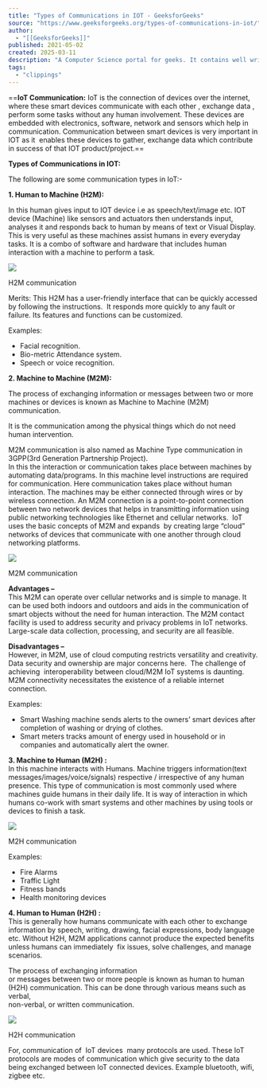 ```yaml
---
title: "Types of Communications in IOT - GeeksforGeeks"
source: "https://www.geeksforgeeks.org/types-of-communications-in-iot/"
author:
  - "[[GeeksforGeeks]]"
published: 2021-05-02
created: 2025-03-11
description: "A Computer Science portal for geeks. It contains well written, well thought and well explained computer science and programming articles, quizzes and practice/competitive programming/company interview Questions."
tags:
  - "clippings"
---
```


==**IoT Communication:** IoT is the connection of devices over the internet, where these smart devices communicate with each other , exchange data , perform some tasks without any human involvement. These devices are embedded with electronics, software, network and sensors which help in communication. Communication between smart devices is very important in IOT as it  enables these devices to gather, exchange data which contribute in success of that IOT product/project.==

**Types of Communications in IOT:** 

The following are some communication types in IoT:-

**1\. Human to Machine (H2M):**

In this human gives input to IOT device i.e as speech/text/image etc. IOT device (Machine) like sensors and actuators then understands input, analyses it and responds back to human by means of text or Visual Display. This is very useful as these machines assist humans in every everyday tasks. It is a combo of software and hardware that includes human interaction with a machine to perform a task.

![](https://media.geeksforgeeks.org/wp-content/uploads/20210505183400/1.PNG)

H2M communication

Merits: This H2M has a user-friendly interface that can be quickly accessed by following the instructions.  It responds more quickly to any fault or failure. Its features and functions can be customized.

Examples: 

- Facial recognition.
- Bio-metric Attendance system.
- Speech or voice recognition.

**2\. Machine to Machine (M2M):**

The process of exchanging information or messages between two or more machines or devices is known as Machine to Machine (M2M) communication.

It is the communication among the physical things which do not need human intervention.

M2M communication is also named as Machine Type communication in 3GPP(3rd Generation Partnership Project).  
In this the interaction or communication takes place between machines by automating data/programs. In this machine level instructions are required for communication. Here communication takes place without human interaction. The machines may be either connected through wires or by wireless connection. An M2M connection is a point-to-point connection between two network devices that helps in transmitting information using public networking technologies like Ethernet and cellular networks.  IoT uses the basic concepts of M2M and expands  by creating large “cloud” networks of devices that communicate with one another through cloud networking platforms.

![](https://media.geeksforgeeks.org/wp-content/uploads/20210505183521/2-300x138.PNG)

M2M communication

**Advantages –**  
This M2M can operate over cellular networks and is simple to manage. It can be used both indoors and outdoors and aids in the communication of smart objects without the need for human interaction. The M2M contact facility is used to address security and privacy problems in IoT networks. Large-scale data collection, processing, and security are all feasible.

**Disadvantages –**  
However, in M2M, use of cloud computing restricts versatility and creativity. Data security and ownership are major concerns here.  The challenge of achieving  interoperability between cloud/M2M IoT systems is daunting. M2M connectivity necessitates the existence of a reliable internet connection.

Examples:

- Smart Washing machine sends alerts to the owners’ smart devices after completion of washing or drying of clothes.
- Smart meters tracks amount of energy used in household or in companies and automatically alert the owner.

**3\. Machine to Human (M2H) :**  
In this machine interacts with Humans. Machine triggers information(text messages/images/voice/signals) respective / irrespective of any human presence. This type of communication is most commonly used where machines guide humans in their daily life. It is way of interaction in which humans co-work with smart systems and other machines by using tools or devices to finish a task.

![](https://media.geeksforgeeks.org/wp-content/uploads/20210505183642/3-300x166.PNG)

M2H communication

Examples:

- Fire Alarms
- Traffic Light
- Fitness bands
- Health monitoring devices

**4\. Human to Human (H2H) :**  
This is generally how humans communicate with each other to exchange information by speech, writing, drawing, facial expressions, body language etc. Without H2H, M2M applications cannot produce the expected benefits unless humans can immediately  fix issues, solve challenges, and manage scenarios.

The process of exchanging information   
or messages between two or more people is known as human to human (H2H) communication. This can be done through various means such as verbal,   
non-verbal, or written communication.

![](https://media.geeksforgeeks.org/wp-content/uploads/20210505183712/4-300x215.PNG)

H2H communication

For, communication of  IoT devices  many protocols are used. These IoT protocols are modes of communication which give security to the data being exchanged between IoT connected devices. Example bluetooth, wifi, zigbee etc.

  